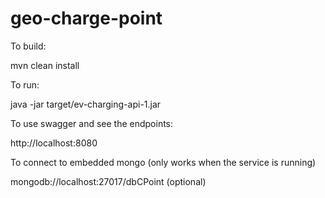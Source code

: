 # geo-charge-point

To build:

mvn clean install


To run:

java -jar target/ev-charging-api-1.jar


To use swagger and see the endpoints:

http://localhost:8080


To connect to embedded mongo (only works when the service is running)

mongodb://localhost:27017/dbCPoint (optional)


